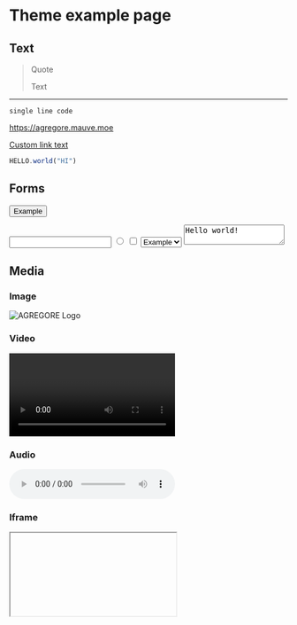 # Theme example page

## Text

> Quote
> 
> Text

---

`single line code`

https://agregore.mauve.moe

[Custom link text](https://agregore.mauve.moe)

```javascript
HELLO.world("HI")
```

## Forms

<button>Example</button>

<input>

<input type="radio">
<input type="checkbox">
<select>
	<option selected>Example</option>
	<option>mple</option>
	<option>Exa</option>
</select>

<textarea>Hello world!</textarea>

## Media

### Image

![AGREGORE Logo](agregore://icon.svg)

### Video

<video controls></video>

### Audio

<audio controls></audio>

### Iframe

<iframe src="agregore://welcome"></iframe>
